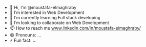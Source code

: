 - 👋 Hi, I’m @moustafa-elmaghraby
- 👀 I’m interested in Web Development
- 🌱 I’m currently learning Full stack developing
- 💞️ I’m looking to collaborate on Web Development
- 📫 How to reach me  www.linkedin.com/in/moustafa-elmaghraby/
- 😄 Pronouns: ...
- ⚡ Fun fact: ...

<!---
moustafa-elmaghraby/moustafa-elmaghraby is a ✨ special ✨ repository because its `README.md` (this file) appears on your GitHub profile.
You can click the Preview link to take a look at your changes.
--->
